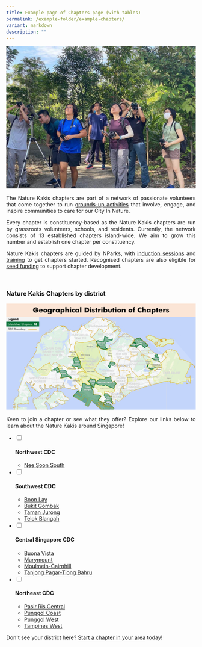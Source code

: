 ```yaml
---
title: Example page of Chapters page (with tables)
permalink: /example-folder/example-chapters/
variant: markdown
description: ""
---
```

<section>
	<img src="/images/BioD%20&amp;%20wildlife/BioDandWildlife__2__Resized.jpg">
	<p align="justify">The Nature Kakis chapters are part of a network of passionate volunteers that come together to run <a href="/join-our-activities/">grounds-up activities</a> that involve, engage, and inspire communities to care for our City In Nature.</p> 
	<p align="justify">Every chapter is constituency-based as the Nature Kakis chapters are run by grassroots volunteers, schools, and residents. Currently, the network consists of 13 established chapters island-wide. We aim to grow this number and establish one chapter per constituency.</p>
	<p align="justify">Nature Kakis chapters are guided by NParks, with <a href="">induction sessions</a> and <a href="">training</a> to get chapters started. Recognised chapters are also eligible for <a href="/seed-fund/about/">seed funding</a> to support chapter development.</p>
	<br>
</section>

<section>
<h3>Nature Kakis Chapters by district</h3>
	<img src="/images/Maps/nk%20map%20new.PNG">
	<p align="justify">Keen to join a chapter or see what they offer? Explore our links below to learn about the Nature Kakis around Singapore!</p>
	<ul class="jekyllcodex_accordion">
		<li><input type="checkbox" id="accordion1">
			<label for="accordion1"><h4>Northwest CDC</h4></label><div>
				<ul>
					<li><a href="/all/chapters/nee-soon-south/">Nee Soon South</a></li>
				</ul>
		</div></li>
		<li><input type="checkbox" id="accordion2">
			<label for="accordion2"><h4>Southwest CDC</h4></label><div>
				<ul>
					<li><a href="/all/chapters/boon-lay/">Boon Lay</a></li>
					<li><a href="/all/chapters/bukit-gombak/">Bukit Gombak</a></li>
					<li><a href="/all/chapters/taman-jurong/">Taman Jurong</a></li>
					<li><a href="/all/chapters/telok-blangah/">Telok Blangah</a></li>
				</ul>
		</div></li>
		<li><input type="checkbox" id="accordion3">
			<label for="accordion3"><h4>Central Singapore CDC</h4></label><div>
				<ul>
					<li><a href="">Buona Vista</a></li>
					<li><a href="/all/chapters/marymount/">Marymount</a></li>
					<li><a href="/all/chapters/moulmein-cainhill/">Moulmein-Cairnhill</a></li>
					<li><a href="/all/chapters/tanjong-pagar-tiong-bahru/">Tanjong Pagar-Tiong Bahru</a></li>
				</ul>
		</div></li>
		<li><input type="checkbox" id="accordion4">
			<label for="accordion4"><h4>Northeast CDC</h4></label><div>
				<ul>
					<li><a href="/all/chapters/pasir-ris-central/">Pasir Ris Central</a></li>
					<li><a href="/all/chapters/punggol-coast/">Punggol Coast</a></li>
					<li><a href="/all/chapters/punggol-west/">Punggol West</a></li>
					<li><a href="/all/chapters/tampines-west/">Tampines West</a></li>
				</ul>
		</div></li>
	</ul>
	<p align="justify">Don't see your district here? <a href="/nature-kakis-network/chapters/starting-a-chapter/">Start a chapter in your area</a> today!</p>
</section>